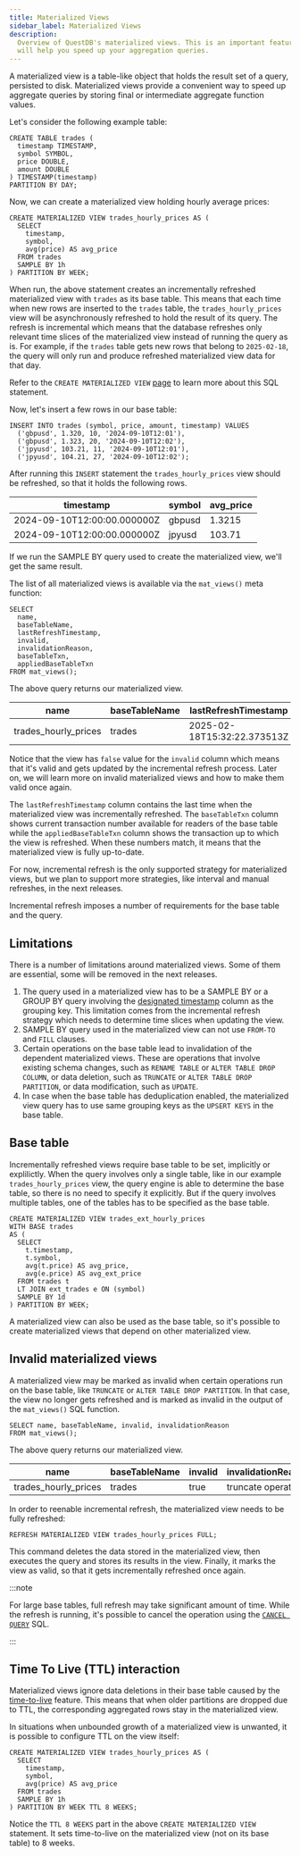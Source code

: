 ```yaml
---
title: Materialized Views
sidebar_label: Materialized Views
description:
  Overview of QuestDB's materialized views. This is an important feature that
  will help you speed up your aggregation queries.
---
```


A materialized view is a table-like object that holds the result set of a query,
persisted to disk. Materialized views provide a convenient way to speed up
aggregate queries by storing final or intermediate aggregate function values.

Let's consider the following example table:

```questdb-sql title="Base table"
CREATE TABLE trades (
  timestamp TIMESTAMP,
  symbol SYMBOL,
  price DOUBLE,
  amount DOUBLE
) TIMESTAMP(timestamp)
PARTITION BY DAY;
```

Now, we can create a materialized view holding hourly average prices:

```questdb-sql title="Materialized view"
CREATE MATERIALIZED VIEW trades_hourly_prices AS (
  SELECT
    timestamp,
    symbol,
    avg(price) AS avg_price
  FROM trades
  SAMPLE BY 1h
) PARTITION BY WEEK;
```

When run, the above statement creates an incrementally refreshed materialized
view with `trades` as its base table. This means that each time when new rows
are inserted to the `trades` table, the `trades_hourly_prices` view will be
asynchronously refreshed to hold the result of its query. The refresh is
incremental which means that the database refreshes only relevant time slices of
the materialized view instead of running the query as is. For example, if the
`trades` table gets new rows that belong to `2025-02-18`, the query will only
run and produce refreshed materialized view data for that day.

Refer to the `CREATE MATERIALIZED VIEW`
[page](/docs/reference/sql/create-mat-view/) to learn more about this SQL
statement.

Now, let's insert a few rows in our base table:

```questdb-sql
INSERT INTO trades (symbol, price, amount, timestamp) VALUES
  ('gbpusd', 1.320, 10, '2024-09-10T12:01'),
  ('gbpusd', 1.323, 20, '2024-09-10T12:02'),
  ('jpyusd', 103.21, 11, '2024-09-10T12:01'),
  ('jpyusd', 104.21, 27, '2024-09-10T12:02');
```

After running this `INSERT` statement the `trades_hourly_prices` view should be
refreshed, so that it holds the following rows.

| timestamp                   | symbol | avg_price |
| --------------------------- | ------ | --------- |
| 2024-09-10T12:00:00.000000Z | gbpusd | 1.3215    |
| 2024-09-10T12:00:00.000000Z | jpyusd | 103.71    |

If we run the SAMPLE BY query used to create the materialized view, we'll get
the same result.

The list of all materialized views is available via the `mat_views()` meta
function:

```questdb-sql
SELECT
  name,
  baseTableName,
  lastRefreshTimestamp,
  invalid,
  invalidationReason,
  baseTableTxn,
  appliedBaseTableTxn
FROM mat_views();
```

The above query returns our materialized view.

| name                 | baseTableName | lastRefreshTimestamp        | invalid | invalidationReason | baseTableTxn | appliedBaseTableTxn |
| -------------------- | ------------- | --------------------------- | ------- | ------------------ | ------------ | ------------------- |
| trades_hourly_prices | trades        | 2025-02-18T15:32:22.373513Z | false   |                    | 42           | 42                  |

Notice that the view has `false` value for the `invalid` column which means that
it's valid and gets updated by the incremental refresh process. Later on, we
will learn more on invalid materialized views and how to make them valid once
again.

The `lastRefreshTimestamp` column contains the last time when the materialized
view was incrementally refreshed. The `baseTableTxn` column shows current
transaction number available for readers of the base table while the
`appliedBaseTableTxn` column shows the transaction up to which the view is
refreshed. When these numbers match, it means that the materialized view is
fully up-to-date.

For now, incremental refresh is the only supported strategy for materialized
views, but we plan to support more strategies, like interval and manual
refreshes, in the next releases.

Incremental refresh imposes a number of requirements for the base table and the
query.

## Limitations

There is a number of limitations around materialized views. Some of them are
essential, some will be removed in the next releases.

1. The query used in a materialized view has to be a SAMPLE BY or a GROUP BY
   query involving the
   [designated timestamp](/docs/concept/designated-timestamp/) column as the
   grouping key. This limitation comes from the incremental refresh strategy
   which needs to determine time slices when updating the view.
2. SAMPLE BY query used in the materialized view can not use `FROM-TO` and
   `FILL` clauses.
3. Certain operations on the base table lead to invalidation of the dependent
   materialized views. These are operations that involve existing schema
   changes, such as `RENAME TABLE` or `ALTER TABLE DROP COLUMN`, or data
   deletion, such as `TRUNCATE` or `ALTER TABLE DROP PARTITION`, or data
   modification, such as `UPDATE`.
4. In case when the base table has deduplication enabled, the materialized view
   query has to use same grouping keys as the `UPSERT KEYS` in the base table.

## Base table

Incrementally refreshed views require base table to be set, implicitly or
explilictly. When the query involves only a single table, like in our example
`trades_hourly_prices` view, the query engine is able to determine the base
table, so there is no need to specify it explicitly. But if the query involves
multiple tables, one of the tables has to be specified as the base table.

```questdb-sql title="Hourly materialized view with LT JOIN"
CREATE MATERIALIZED VIEW trades_ext_hourly_prices
WITH BASE trades
AS (
  SELECT
    t.timestamp,
    t.symbol,
    avg(t.price) AS avg_price,
    avg(e.price) AS avg_ext_price
  FROM trades t
  LT JOIN ext_trades e ON (symbol)
  SAMPLE BY 1d
) PARTITION BY WEEK;
```

A materialized view can also be used as the base table, so it's possible to
create materialized views that depend on other materialized view.

## Invalid materialized views

A materialized view may be marked as invalid when certain operations run on the
base table, like `TRUNCATE` or `ALTER TABLE DROP PARTITION`. In that case, the
view no longer gets refreshed and is marked as invalid in the output of the
`mat_views()` SQL function.

```questdb-sql
SELECT name, baseTableName, invalid, invalidationReason
FROM mat_views();
```

The above query returns our materialized view.

| name                 | baseTableName | invalid | invalidationReason |
| -------------------- | ------------- | ------- | ------------------ |
| trades_hourly_prices | trades        | true    | truncate operation |

In order to reenable incremental refresh, the materialized view needs to be
fully refreshed:

```questdb-sql
REFRESH MATERIALIZED VIEW trades_hourly_prices FULL;
```

This command deletes the data stored in the materialized view, then executes the
query and stores its results in the view. Finally, it marks the view as valid,
so that it gets incrementally refreshed once again.

:::note

For large base tables, full refresh may take significant amount of time. While
the refresh is running, it's possible to cancel the operation using the
[`CANCEL QUERY`](/docs/reference/sql/cancel-query/) SQL.

:::

## Time To Live (TTL) interaction

Materialized views ignore data deletions in their base table caused by the
[time-to-live](/docs/concept/ttl/) feature. This means that when older
partitions are dropped due to TTL, the corresponding aggregated rows stay in the
materialized view.

In situations when unbounded growth of a materialized view is unwanted, it is
possible to configure TTL on the view itself:

```questdb-sql title="Creating a materialized view with TTL"
CREATE MATERIALIZED VIEW trades_hourly_prices AS (
  SELECT
    timestamp,
    symbol,
    avg(price) AS avg_price
  FROM trades
  SAMPLE BY 1h
) PARTITION BY WEEK TTL 8 WEEKS;
```

Notice the `TTL 8 WEEKS` part in the above `CREATE MATERIALIZED VIEW` statement.
It sets time-to-live on the materialized view (not on its base table) to 8
weeks.
